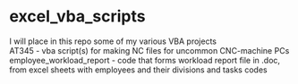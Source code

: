 # excel_vba_scripts
I will place in this repo some of my various VBA projects<br/>
AT345 - vba script(s) for making NC files for uncommon CNC-machine PCs<br/>
employee_workload_report - code that forms workload report file in .doc, from excel sheets with employees and their divisions and tasks codes
